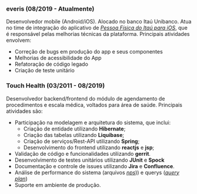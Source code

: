 ### everis (08/2019 - Atualmente)
Desenvolvedor mobile (Android/iOS). Alocado no banco Itaú Unibanco. Atua no time de integração do aplicativo de *<a href="https://apps.apple.com/br/app/banco-ita%C3%BA-sua-conta-no-app/id474505665" target="_blank" rel="noopener noreferrer">Pessoa Física do Itaú para iOS</a>*, que é responsável pelas melhorias técnicas da plataforma. Principais atividades envolvem:
- Correção de bugs em produção do app e seus componentes
- Melhorias de acessibilidade do App
- Refatoração de código legado
- Criação de teste unitário

### Touch Health (03/2011 - 08/2019)
Desenvolvedor backend/frontend do módulo de agendamento de procedimentos e escala médica, voltados para área de saúde. Principais atividades são:
- Participação na modelagem e arquitetura do sistema, que inclui:
    - Criação de entidade utilizando **Hibernate**;
    - Criação das tabelas utilizando **Liquibase**;
    - Criação de serviços/Rest-API utilizando **Spring**;
    - Desenvolvimento do frontend utilizando **reactjs** e **jsp**;
- Validação de código e funcionalidades utilizando **gerrit**.
- Desenvolvimento de testes unitários utilizando **JUnit** e **Spock**
- Documentação e controle de issues utilizando **Jira** e **Confluence**.
- Análise de performance do sistema (arquivos *<a href="https://docs.oracle.com/javase/6/docs/technotes/guides/visualvm/snapshots.html" target="_blank" rel="noopener noreferrer">nps</a>*)) e querys (*<a href="https://en.wikipedia.org/wiki/Query_plan" target="_blank" rel="noopener noreferrer">query plan</a>*)
- Suporte em ambiente de produção.